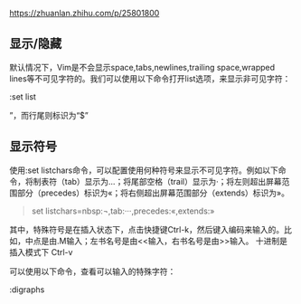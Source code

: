 https://zhuanlan.zhihu.com/p/25801800

## 显示/隐藏

默认情况下，Vim是不会显示space,tabs,newlines,trailing space,wrapped lines等不可见字符的。我们可以使用以下命令打开list选项，来显示非可见字符：

:set list

”，而行尾则标识为“$”


## 显示符号

使用:set listchars命令，可以配置使用何种符号来显示不可见字符。例如以下命令，将制表符（tab）显示为…；将尾部空格（trail）显示为·；将左则超出屏幕范围部分（precedes）标识为«；将右侧超出屏幕范围部分（extends）标识为»。

> set listchars=nbsp:¬,tab:···,precedes:«,extends:»

其中，特殊符号是在插入状态下，点击快捷键Ctrl-k，然后键入编码来输入的。比如，中点是由.M输入；左书名号是由<<输入，右书名号是由>>输入。
十进制是插入模式下 Ctrl-v 

可以使用以下命令，查看可以输入的特殊字符：

:digraphs
